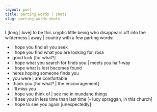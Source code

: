 ```yaml
---
layout: post
title: parting words | shots
slug: parting-words-shots
---
```


I \[long | love\] to be this cryptic little being who disappears off into the wilderness | away | country with a few parting words: 
- i hope you find all you seek
- i hope you find what you are looking for, rosa
- good luck \[for what?\]
- i hope what you search for finds you \| meets you half-way
- i hope what is lost becomes found
- heres hoping someone finds you
- you were \| are comfortable
- thank you \[for what? \| the encouragement\]
- i'll miss you
- i hope you think of \| see me in mundane things
- i'll see you in less time than last time \[\- lucy spraggan, in this church\]
- i hope to see you again \[unexpectedly\]

